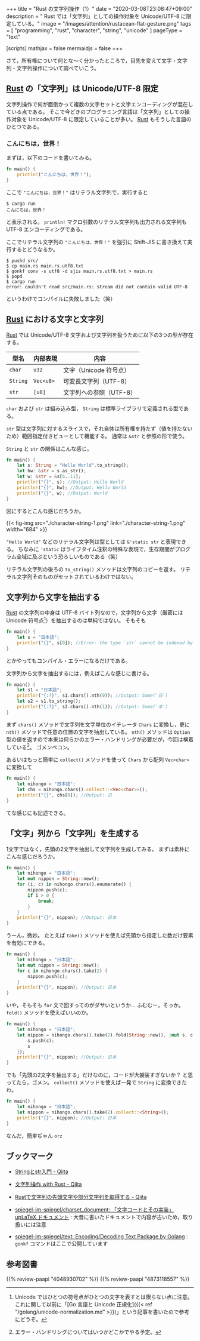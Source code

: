 +++
title = "Rust の文字列操作（1）"
date =  "2020-03-08T23:08:47+09:00"
description = " Rust では「文字列」としての操作対象を Unicode/UTF-8 に限定している。"
image = "/images/attention/rustacean-flat-gesture.png"
tags = [ "programming", "rust", "character", "string", "unicode" ]
pageType = "text"

[scripts]
  mathjax = false
  mermaidjs = false
+++

さて，所有権について何とな〜く分かったところで，目先を変えて文字・文字列・文字列操作について調べていこう。

## [Rust] の「文字列」は Unicode/UTF-8 限定

文字列操作で何が面倒かって複数の文字セットと文字エンコーディングが混在している点である。
そこで今どきのプログラミング言語は「文字列」としての操作対象を Unicode/UTF-8 に限定していることが多い。
[Rust] もそうした言語のひとつである。

### こんにちは，世界！

まずは，以下のコードを書いてみる。

```rust
fn main() {
    println!("こんにちは，世界！");
}
```

ここで `"こんにちは，世界！"` はリテラル文字列で，実行すると

```text
$ cargo run
こんにちは，世界！
```

と表示される。
`println!` マクロ引数のリテラル文字列も出力される文字列も UTF-8 エンコーディングである。

ここでリテラル文字列の `"こんにちは，世界！"` を強引に Shift-JIS に書き換えて実行するとどうなるか。

```text
$ pushd src/
$ cp main.rs main.rs.utf8.txt
$ gonkf conv -s utf8 -d sjis main.rs.utf8.txt > main.rs
$ popd
$ cargo run
error: couldn't read src/main.rs: stream did not contain valid UTF-8
```

というわけでコンパイルに失敗しました（笑）

## [Rust] における文字と文字列

[Rust] では Unicode/UTF-8 文字および文字列を扱うために以下の3つの型が存在する。

| 型名     | 内部表現  | 内容                           |
| -------- | --------- | ------------------------------ |
| `char`   | `u32`     | 文字（Unicode 符号点） |
| `String` | `Vec<u8>` | 可変長文字列（UTF-8）          |
| `str`    | `[u8]`    | 文字列への参照（UTF-8）        |

`char` および `str` は組み込み型， `String` は標準ライブラリで定義される型である。

`str` 型は文字列に対するスライスで，それ自体は所有権を持たず（値を持たないため）範囲指定付きビューとして機能する。
通常は `&str` と参照の形で使う。

`String` と `str` の関係はこんな感じ。

```rust
fn main() {
    let s: String = "Hello World".to_string();
    let hw: &str = s.as_str();
    let w: &str = &s[6..11];
    println!("{}", s); //Output: Hello World
    println!("{}", hw); //Output: Hello World
    println!("{}", w); //Output: World
}
```

図にするとこんな感じだろうか。

{{< fig-img src="./character-string-1.png" link="./character-string-1.png" width="684" >}}

`"Hello World"` などのリテラル文字列は型としては `&'static str` と表現できる。
ちなみに `'static` はライフタイム注釈の特殊な表現で，生存期間がプログラム全域に及ぶという恐ろしいものである（笑）

リテラル文字列の後ろの `to_string()` メソッドは文字列のコピーを返す。
リテラル文字列そのものがセットされているわけではない。

## 文字列から文字を抽出する

[Rust] の文字列の中身は UTF-8 バイト列なので，文字列から文字（厳密には Unicode 符号点[^norm1]）を抽出するのは単純ではない。
そもそも

[^norm1]: Unicode ではひとつの符号点がひとつの文字を表すとは限らない点に注意。これに関して以前に「[Go 言語と Unicode 正規化]({{< ref "/golang/unicode-normalization.md" >}})」という記事を書いたので参考にどうぞ。

```rust
fn main() {
    let s = "日本語";
    println!("{}", s[0]); //Error: the type `str` cannot be indexed by `{integer}`
}
```

とかやってもコンパイル・エラーになるだけである。

文字列から文字を抽出するには，例えばこんな感じに書ける。

```rust
fn main() {
    let s1 = "日本語";
    println!("{:?}", s1.chars().nth(0)); //Output: Some('日')
    let s2 = s1.to_string();
    println!("{:?}", s2.chars().nth(1)); //Output: Some('本')
}
```

まず `chars()` メソッドで文字列を文字単位のイテレータ `Chars` に変換し，更に `nth()` メソッドで任意の位置の文字を抽出している。
`nth()` メソッドは `Option` 型の値を返すので本来は何らかのエラー・ハンドリングが必要だが，今回は横着している[^err1]。
ゴメンペコン。

[^err1]: エラー・ハンドリングについてはいつかどこかでやる予定。

あるいはもっと簡単に `collect()` メソッドを使って `Chars` から配列 `Vec<char>` に変換して

```rust
fn main() {
    let nihongo = "日本語";
    let chs = nihongo.chars().collect::<Vec<char>>();
    println!("{}", chs[0]); //Output: 日
}
```

てな感じにも記述できる。

## 「文字」列から「文字列」を生成する

1文字ではなく，先頭の2文字を抽出して文字列を生成してみる。
まずは素朴にこんな感じだろうか。

```rust
fn main() {
    let nihongo = "日本語";
    let mut nippon = String::new();
    for (i, c) in nihongo.chars().enumerate() {
        nippon.push(c);
        if i > 0 {
            break;
        }
    }
    println!("{}", nippon); //Output: 日本
}
```

うーん，微妙。
たとえば `take()` メソッドを使えば先頭から指定した数だけ要素を有効にできる。

```rust {hl_lines= ["4-6"]}
fn main() {
    let nihongo = "日本語";
    let mut nippon = String::new();
    for c in nihongo.chars().take(2) {
        nippon.push(c);
    }
    println!("{}", nippon); //Output: 日本
}
```

いや，そもそも `for` 文で回すってのがダサいというか... ふむむー，そっか。
`fold()` メソッドを使えばいいのか。

```rust {hl_lines= ["3-6"]}
fn main() {
    let nihongo = "日本語";
    let nippon = nihongo.chars().take(2).fold(String::new(), |mut s, c| {
        s.push(c);
        s
    });
    println!("{}", nippon); //Output: 日本
}
```

でも「先頭の2文字を抽出する」だけなのに，コードが大袈裟すぎないか？ と思ってたら，ゴメン。
`collect()` メソッドを使えば一発で `String` に変換できたわ。

```rust {hl_lines= [3]}
fn main() {
    let nihongo = "日本語";
    let nippon = nihongo.chars().take(2).collect::<String>();
    println!("{}", nippon); //Output: 日本
}
```

なんだ，簡単ぢゃん `orz`

## ブックマーク

- [Stringとstr入門 - Qiita](https://qiita.com/Mizunashi_Mana/items/db88cb0bff002abce1ae)
- [文字列操作 with Rust - Qiita](https://qiita.com/hobo/items/04846eeccb5e2004731a)
- [Rustで文字列の先頭文字や部分文字列を取得する - Qiita](https://qiita.com/7ma7X/items/7fb68395984958987a54)

- [spiegel-im-spiegel/charset_document: 「文字コードとその実装」 upLaTeX ドキュメント](https://github.com/spiegel-im-spiegel/charset_document) : 大昔に書いたドキュメントで内容が古いため，取り扱いには注意
- [spiegel-im-spiegel/text: Encoding/Decoding Text Package by Golang](https://github.com/spiegel-im-spiegel/text) : `gonkf` コマンドはここで公開しています

[Rust]: https://www.rust-lang.org/ "Rust Programming Language"

## 参考図書

{{% review-paapi "4048930702" %}} <!-- プログラミング言語Rust 公式ガイド -->
{{% review-paapi "4873118557" %}} <!-- プログラミングRust -->
